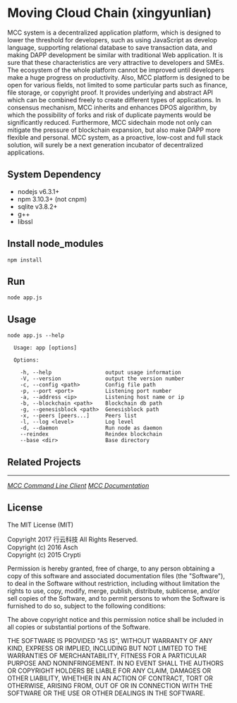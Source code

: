 # Moving Cloud Chain (xingyunlian) 

MCC system is a decentralized application platform, which is designed to lower the threshold for developers, such as using JavaScript as develop language, supporting relational database to save transaction data, and making DAPP development be similar with traditional Web application. It is sure that these characteristics are very attractive to developers and SMEs. The ecosystem of the whole platform cannot be improved until developers make a huge progress on productivity. Also, MCC platform is designed to be open for various fields, not limited to some particular parts such as finance, file storage, or copyright proof. It provides underlying and abstract API which can be combined freely to create different types of applications. In consensus mechanism, MCC inherits and enhances DPOS algorithm, by which the possibility of forks and risk of duplicate payments would be significantly reduced. Furthermore, MCC sidechain mode not only can mitigate the pressure of blockchain expansion, but also make DAPP more flexible and personal. MCC system, as a proactive, low-cost and full stack solution, will surely be a next generation incubator of decentralized applications.


## System Dependency

- nodejs v6.3.1+
- npm 3.10.3+ (not cnpm)
- sqlite v3.8.2+
- g++
- libssl

## Install node_modules

```
npm install
```

## Run

```
node app.js
```

## Usage

```
node app.js --help

  Usage: app [options]

  Options:

    -h, --help                 output usage information
    -V, --version              output the version number
    -c, --config <path>        Config file path
    -p, --port <port>          Listening port number
    -a, --address <ip>         Listening host name or ip
    -b, --blockchain <path>    Blockchain db path
    -g, --genesisblock <path>  Genesisblock path
    -x, --peers [peers...]     Peers list
    -l, --log <level>          Log level
    -d, --daemon               Run node as daemon
    --reindex                  Reindex blockchain
    --base <dir>               Base directory
```

## Related Projects
*** ***
[_MCC Command Line Client_](https://github.com/MovingCloudChain/mcc-client)
[_MCC Documentation_](https://github.com/MovingCloudChain/mcc-docs)

## License

The MIT License (MIT)

Copyright 2017 行云科技 All Rights Reserved.</br>
Copyright (c) 2016 Asch</br>
Copyright (c) 2015 Crypti



Permission is hereby granted, free of charge, to any person obtaining a copy of this software and associated documentation files (the "Software"), to deal in the Software without restriction, including without limitation the rights to use, copy, modify, merge, publish, distribute, sublicense, and/or sell copies of the Software, and to permit persons to whom the Software is furnished to do so, subject to the following conditions:

The above copyright notice and this permission notice shall be included in all copies or substantial portions of the Software.

THE SOFTWARE IS PROVIDED "AS IS", WITHOUT WARRANTY OF ANY KIND, EXPRESS OR IMPLIED, INCLUDING BUT NOT LIMITED TO THE WARRANTIES OF MERCHANTABILITY, FITNESS FOR A PARTICULAR PURPOSE AND NONINFRINGEMENT. IN NO EVENT SHALL THE AUTHORS OR COPYRIGHT HOLDERS BE LIABLE FOR ANY CLAIM, DAMAGES OR OTHER LIABILITY, WHETHER IN AN ACTION OF CONTRACT, TORT OR OTHERWISE, ARISING FROM, OUT OF OR IN CONNECTION WITH THE SOFTWARE OR THE USE OR OTHER DEALINGS IN THE SOFTWARE.
